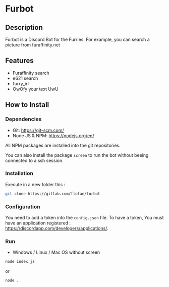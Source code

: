 # Furbot

## Description

Furbot is a Discord Bot for the Furries.
For example, you can search a picture from furaffinity.net

## Features

- Furaffinity search
- e621 search
- furry_irl
- OwOfy your text UwU

## How to Install

### Dependencies

- Git: <https://git-scm.com/>
- Node JS & NPM: <https://nodejs.org/en/>

All NPM packages are installed into the git repositories.

You can also install the package `screen` to run the bot without beeing connected to a ssh session.

### Installation

Execute in a new folder this :

```bash
git clone https://gitlab.com/flofan/furbot
```

### Configuration

You need to add a token into the `config.json` file.
To have a token, You must have an application registered : <https://discordapp.com/developers/applications/>.

### Run

- Windows / Linux / Mac OS without screen

```bash
node index.js
```

  or

```bash
node .
```
